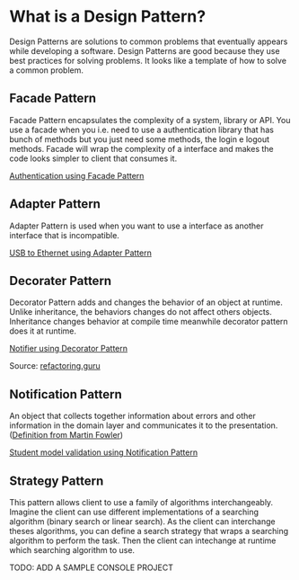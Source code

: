 # What is a Design Pattern?

Design Patterns are solutions to common problems that eventually appears while developing a software. Design Patterns are good because they use best practices for solving problems. It looks like a template of how to solve a common problem. 

## Facade Pattern

Facade Pattern encapsulates the complexity of a system, library or API. You use a facade when you i.e. need to use a authentication library that has bunch of methods but you just need some methods, the login e logout methods.
Facade will wrap the complexity of a interface and makes the code looks simpler to client that consumes it.

[Authentication using Facade Pattern](VideoConverter/)

## Adapter Pattern

Adapter Pattern is used when you want to use a interface as another interface that is incompatible.

[USB to Ethernet using Adapter Pattern](USBToEthernet/)

## Decorater Pattern

Decorator Pattern adds and changes the behavior of an object at runtime. Unlike inheritance, the behaviors changes do not affect others objects. Inheritance changes behavior at compile time meanwhile decorator pattern does it at runtime.

[Notifier using Decorator Pattern](Notifier/)

Source: [refactoring.guru](https://refactoring.guru/design-patterns/decorator)

## Notification Pattern

An object that collects together information about errors and other information in the domain layer and communicates it to the presentation. ([Definition from Martin Fowler](https://martinfowler.com/eaaDev/Notification.html))

[Student model validation using Notification Pattern](Student/)

## Strategy Pattern

This pattern allows client to use a family of algorithms interchangeably. Imagine the client can use different implementations of a searching algorithm (binary search or linear search). As the client can interchange theses algorithms, you can define a search strategy that wraps a searching algorithm to perform the task. Then the client can intechange at runtime which searching algorithm to use.

TODO: ADD A SAMPLE CONSOLE PROJECT
